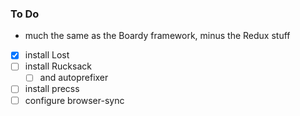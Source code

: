 ### To Do
- much the same as the Boardy framework, minus the Redux stuff
- [x] install Lost
- [ ] install Rucksack
	- [ ] and autoprefixer
- [ ] install precss
- [ ] configure browser-sync